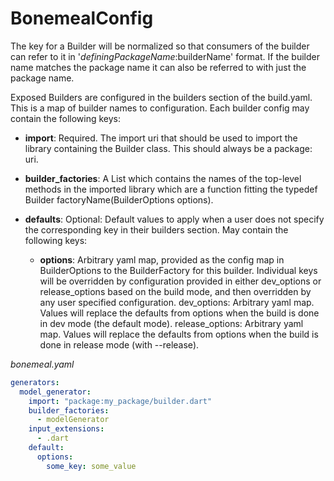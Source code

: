 # BonemealConfig

The key for a Builder will be normalized so that consumers of the builder can refer to it in '$definingPackageName:$builderName' format. If the builder name matches the package name it can also be referred to with just the package name.

Exposed Builders are configured in the builders section of the build.yaml. This is a map of builder names to configuration. Each builder config may contain the following keys:

  * **import**: Required. The import uri that should be used to import the library containing the Builder class. This should always be a package: uri.
  
  * **builder_factories**: A List<String> which contains the names of the top-level methods in the imported library which are a function fitting the typedef Builder factoryName(BuilderOptions options).

  * **defaults**: Optional: Default values to apply when a user does not specify the corresponding key in their builders section. May contain the following keys:

    * **options**: Arbitrary yaml map, provided as the config map in BuilderOptions to the BuilderFactory for this builder. Individual keys will be overridden by configuration provided in either dev_options or release_options based on the build mode, and then overridden by any user specified configuration.
    dev_options: Arbitrary yaml map. Values will replace the defaults from options when the build is done in dev mode (the default mode).
    release_options: Arbitrary yaml map. Values will replace the defaults from options when the build is done in release mode (with --release).



_bonemeal.yaml_
```yaml
generators:
  model_generator:
    import: "package:my_package/builder.dart"
    builder_factories: 
      - modelGenerator
    input_extensions: 
      - .dart
    default:
      options:
        some_key: some_value
```